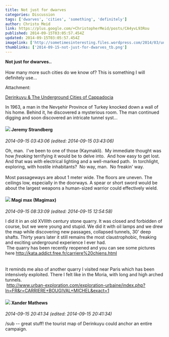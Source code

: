 ```yaml
---
title: Not just for dwarves
categories: Discussion
tags: ['dwarves', 'cities', 'something', 'definitely']
author: Christo Meid
link: https://plus.google.com/+ChristopherMeid/posts/CA4yvL93Rou
published: 2014-09-15T03:05:57.454Z
updated: 2014-09-15T03:05:57.454Z
imagelink: ['http://sometimesinteresting.files.wordpress.com/2014/03/underground_city.jpg']
thumblinks: ['2014-09-15-not-just-for-dwarves_tb.png']
---
```


<b>Not just for dwarves..</b><br /><br />How many more such cities do we know of? This is something I will definitely use...


Attachment:

<a href='http://sometimes-interesting.com/2014/05/09/derinkuyu-the-underground-cities-of-cappadocia/'>Derinkuyu & The Underground Cities of Cappadocia</a>


In 1963, a man in the Nevşehir Province of Turkey knocked down a wall of his home. Behind it, he discovered a mysterious room. The man continued digging and soon discovered an intricate tunnel syst...
<div id='comment z13sdr5besj0wdqe222uch2pwznujt5j104'>
  <h4><img src='{{site.baseurl}}//images/avatars/102595580176380683252_photo.jpg'> Jeremy Strandberg</h4>
      <p><cite>2014-09-15 03:43:06 (edited: 2014-09-15 03:43:06)</cite></p>
        <p>Oh, man.  I&#39;ve been to one of those (Kaymakli).  My immediate thought was how <i>freaking</i> terrifying it would be to delve into.  And how easy to get lost.  And that was <i>with</i> electrical lighting and a well-marked path.  In torchlight, exploring, with hostile inhabitants?  No way, man.  No freakin&#39; way. <br /><br />Most passageways are about 1 meter wide. The floors are uneven. The ceilings low, especially in the doorways. A spear or short sword would be about the largest weapons a human-sized warrior could effectively wield. </p>
</div>
        

<div id='comment z13sdr5besj0wdqe222uch2pwznujt5j104'>
  <h4><img src='{{site.baseurl}}//images/avatars/101186759054914157594_photo.jpg'> Magi max (Magimax)</h4>
      <p><cite>2014-09-15 08:33:09 (edited: 2014-09-15 12:54:58)</cite></p>
        <p>I did it in an old XVIIIth century stone quarry. It was closed and forbidden of course, but we were young and stupid. We did it with oil lamps and we drew the map while discovering new passages, collapsed tunnels, 30&#39; deep shafts. Thirty years later it still remains the most claustrophobic, freaking and exciting underground experience I ever had.<br /> The quarry has been recently reopened and you can see some pictures here <a href="http://kata.addict.free.fr/carriere%20chiens.html" class="ot-anchor">http://kata.addict.free.fr/carriere%20chiens.html</a><br /><br /><br />It reminds me also of another quarry I visited near Paris which has been intensively exploited. There I felt like in the Moria, with long and high arched tunnels.<br /> <a href="http://www.urban-exploration.com/exploration-urbaine/index.php?ln=FR&amp;r=CARRIERE+BOUGIVAL+MICHEL&amp;exact=1" class="ot-anchor">http://www.urban-exploration.com/exploration-urbaine/index.php?ln=FR&amp;r=CARRIERE+BOUGIVAL+MICHEL&amp;exact=1</a></p>
</div>
        

<div id='comment z13sdr5besj0wdqe222uch2pwznujt5j104'>
  <h4><img src='{{site.baseurl}}//images/avatars/107449243374830546772_photo.jpg'> Xander Mathews</h4>
      <p><cite>2014-09-15 20:41:34 (edited: 2014-09-15 20:41:34)</cite></p>
        <p>/sub -- great stuff! the tourist map of Derinkuyu could anchor an entire campaign.</p>
</div>
        